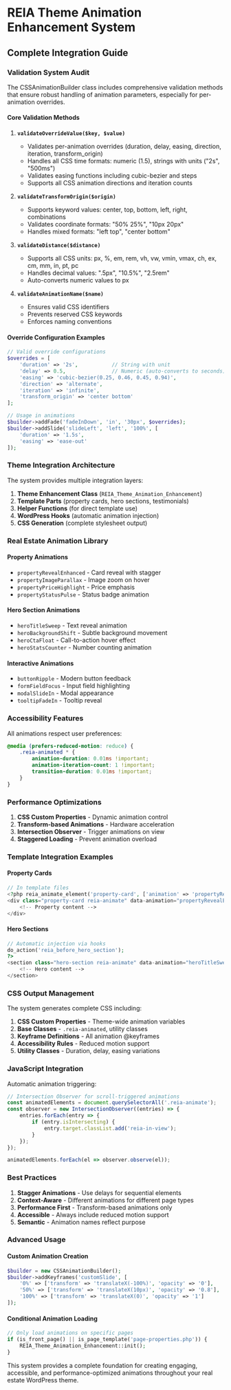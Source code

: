 # REIA Theme Animation Enhancement System
## Complete Integration Guide

### **Validation System Audit**

The CSSAnimationBuilder class includes comprehensive validation methods that ensure robust handling of animation parameters, especially for per-animation overrides.

#### **Core Validation Methods**

1. **`validateOverrideValue($key, $value)`**
   - Validates per-animation overrides (duration, delay, easing, direction, iteration, transform_origin)
   - Handles all CSS time formats: numeric (1.5), strings with units ("2s", "500ms")
   - Validates easing functions including cubic-bezier and steps
   - Supports all CSS animation directions and iteration counts

2. **`validateTransformOrigin($origin)`**
   - Supports keyword values: center, top, bottom, left, right, combinations
   - Validates coordinate formats: "50% 25%", "10px 20px"
   - Handles mixed formats: "left top", "center bottom"

3. **`validateDistance($distance)`**
   - Supports all CSS units: px, %, em, rem, vh, vw, vmin, vmax, ch, ex, cm, mm, in, pt, pc
   - Handles decimal values: ".5px", "10.5%", "2.5rem"
   - Auto-converts numeric values to px

4. **`validateAnimationName($name)`**
   - Ensures valid CSS identifiers
   - Prevents reserved CSS keywords
   - Enforces naming conventions

#### **Override Configuration Examples**

```php
// Valid override configurations
$overrides = [
    'duration' => '2s',           // String with unit
    'delay' => 0.5,               // Numeric (auto-converts to seconds)
    'easing' => 'cubic-bezier(0.25, 0.46, 0.45, 0.94)',
    'direction' => 'alternate',
    'iteration' => 'infinite',
    'transform_origin' => 'center bottom'
];

// Usage in animations
$builder->addFade('fadeInDown', 'in', '30px', $overrides);
$builder->addSlide('slideLeft', 'left', '100%', [
    'duration' => '1.5s',
    'easing' => 'ease-out'
]);
```

### **Theme Integration Architecture**

The system provides multiple integration layers:

1. **Theme Enhancement Class** (`REIA_Theme_Animation_Enhancement`)
2. **Template Parts** (property cards, hero sections, testimonials)
3. **Helper Functions** (for direct template use)
4. **WordPress Hooks** (automatic animation injection)
5. **CSS Generation** (complete stylesheet output)

### **Real Estate Animation Library**

#### **Property Animations**
- `propertyRevealEnhanced` - Card reveal with stagger
- `propertyImageParallax` - Image zoom on hover
- `propertyPriceHighlight` - Price emphasis
- `propertyStatusPulse` - Status badge animation

#### **Hero Section Animations**
- `heroTitleSweep` - Text reveal animation
- `heroBackgroundShift` - Subtle background movement
- `heroCtaFloat` - Call-to-action hover effect
- `heroStatsCounter` - Number counting animation

#### **Interactive Animations**
- `buttonRipple` - Modern button feedback
- `formFieldFocus` - Input field highlighting
- `modalSlideIn` - Modal appearance
- `tooltipFadeIn` - Tooltip reveal

### **Accessibility Features**

All animations respect user preferences:

```css
@media (prefers-reduced-motion: reduce) {
    .reia-animated * {
        animation-duration: 0.01ms !important;
        animation-iteration-count: 1 !important;
        transition-duration: 0.01ms !important;
    }
}
```

### **Performance Optimizations**

1. **CSS Custom Properties** - Dynamic animation control
2. **Transform-based Animations** - Hardware acceleration
3. **Intersection Observer** - Trigger animations on view
4. **Staggered Loading** - Prevent animation overload

### **Template Integration Examples**

#### **Property Cards**
```php
// In template files
<?php reia_animate_element('property-card', ['animation' => 'propertyRevealEnhanced']); ?>
<div class="property-card reia-animate" data-animation="propertyRevealEnhanced">
    <!-- Property content -->
</div>
```

#### **Hero Sections**
```php
// Automatic injection via hooks
do_action('reia_before_hero_section');
?>
<section class="hero-section reia-animate" data-animation="heroTitleSweep">
    <!-- Hero content -->
</section>
```

### **CSS Output Management**

The system generates complete CSS including:

1. **CSS Custom Properties** - Theme-wide animation variables
2. **Base Classes** - `.reia-animated`, utility classes
3. **Keyframe Definitions** - All animation @keyframes
4. **Accessibility Rules** - Reduced motion support
5. **Utility Classes** - Duration, delay, easing variations

### **JavaScript Integration**

Automatic animation triggering:

```javascript
// Intersection Observer for scroll-triggered animations
const animatedElements = document.querySelectorAll('.reia-animate');
const observer = new IntersectionObserver((entries) => {
    entries.forEach(entry => {
        if (entry.isIntersecting) {
            entry.target.classList.add('reia-in-view');
        }
    });
});

animatedElements.forEach(el => observer.observe(el));
```

### **Best Practices**

1. **Stagger Animations** - Use delays for sequential elements
2. **Context-Aware** - Different animations for different page types
3. **Performance First** - Transform-based animations only
4. **Accessible** - Always include reduced motion support
5. **Semantic** - Animation names reflect purpose

### **Advanced Usage**

#### **Custom Animation Creation**
```php
$builder = new CSSAnimationBuilder();
$builder->addKeyframes('customSlide', [
    '0%' => ['transform' => 'translateX(-100%)', 'opacity' => '0'],
    '50%' => ['transform' => 'translateX(10px)', 'opacity' => '0.8'],
    '100%' => ['transform' => 'translateX(0)', 'opacity' => '1']
]);
```

#### **Conditional Animation Loading**
```php
// Only load animations on specific pages
if (is_front_page() || is_page_template('page-properties.php')) {
    REIA_Theme_Animation_Enhancement::init();
}
```

This system provides a complete foundation for creating engaging, accessible, and performance-optimized animations throughout your real estate WordPress theme.
